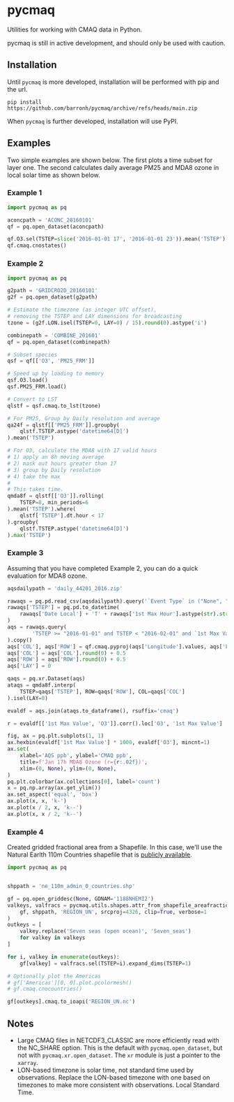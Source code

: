# pycmaq
Utilities for working with CMAQ data in Python.

pycmaq is still in active development, and should only be used with caution.

## Installation

Until `pycmaq` is more developed, installation will be performed with pip and the url.

```
pip install https://github.com/barronh/pycmaq/archive/refs/heads/main.zip
```

When `pycmaq` is further developed, installation will use PyPI.

## Examples

Two simple examples are shown below. The first plots a time subset
for layer one. The second calculates daily average PM25 and MDA8 ozone
in local solar time as shown below.

### Example 1

```python
import pycmaq as pq

aconcpath = 'ACONC_20160101'
qf = pq.open_dataset(aconcpath)

qf.O3.sel(TSTEP=slice('2016-01-01 17', '2016-01-01 23')).mean('TSTEP').isel(LAY=0).plot()
qf.cmaq.cnostates()
```


### Example 2

```python
import pycmaq as pq

g2path = 'GRIDCRO2D_20160101'
g2f = pq.open_dataset(g2path)

# Estimate the timezone (as integer UTC offset),
# removing the TSTEP and LAY dimensions for broadcasting
tzone = (g2f.LON.isel(TSTEP=0, LAY=0) / 15).round(0).astype('i')

combinepath = 'COMBINE_201601'
qf = pq.open_dataset(combinepath)

# Subset species
qsf = qf[['O3', 'PM25_FRM']]

# Speed up by loading to memory
qsf.O3.load()
qsf.PM25_FRM.load()

# Convert to LST
qlstf = qsf.cmaq.to_lst(tzone)

# For PM25, Group by Daily resolution and average
qa24f = qlstf[['PM25_FRM']].groupby(
	qlstf.TSTEP.astype('datetime64[D]')
).mean('TSTEP')

# For O3, calculate the MDA8 with 17 valid hours
# 1) apply an 8h moving average
# 2) mask out hours greater than 17
# 3) group by Daily resolution
# 4) take the max
#
# This takes time.
qmda8f = qlstf[['O3']].rolling(
    TSTEP=8, min_periods=6
).mean('TSTEP').where(
    qlstf['TSTEP'].dt.hour < 17
).groupby(
    qlstf.TSTEP.astype('datetime64[D]')
).max('TSTEP')
```


### Example 3

Assuming that you have completed Example 2, you can do a quick evaluation
for MDA8 ozone.

```python
aqsdailypath = 'daily_44201_2016.zip'

rawaqs = pq.pd.read_csv(aqsdailypath).query('`Event Type` in ("None", "Included")')
rawaqs['TSTEP'] = pq.pd.to_datetime(
    rawaqs['Date Local'] + 'T' + rawaqs['1st Max Hour'].astype(str).str.rjust(2, '0')
)
aqs = rawaqs.query(
        'TSTEP >= "2016-01-01" and TSTEP < "2016-02-01" and `1st Max Value` > 0'
).copy()
aqs['COL'], aqs['ROW'] = qf.cmaq.pyproj(aqs['Longitude'].values, aqs['Latitude'].values)
aqs['COL'] = aqs['COL'].round(0) + 0.5
aqs['ROW'] = aqs['ROW'].round(0) + 0.5
aqs['LAY'] = 0

qaqs = pq.xr.Dataset(aqs)
ataqs = qmda8f.interp(
    TSTEP=qaqs['TSTEP'], ROW=qaqs['ROW'], COL=qaqs['COL']
).isel(LAY=0)

evaldf = aqs.join(ataqs.to_dataframe(), rsuffix='cmaq')

r = evaldf[['1st Max Value', 'O3']].corr().loc['O3', '1st Max Value']

fig, ax = pq.plt.subplots(1, 1)
ax.hexbin(evaldf['1st Max Value'] * 1000, evaldf['O3'], mincnt=1)
ax.set(
    xlabel='AQS ppb', ylabel='CMAQ ppb',
    title=f'Jan 17h MDA8 Ozone (r={r:.02f})',
    xlim=(0, None), ylim=(0, None),
)
pq.plt.colorbar(ax.collections[0], label='count')
x = pq.np.array(ax.get_ylim())
ax.set_aspect('equal', 'box')
ax.plot(x, x, 'k-')
ax.plot(x / 2, x, 'k--')
ax.plot(x, x / 2, 'k--')
```

### Example 4

Created gridded fractional area from a Shapefile. In this case, we'll use
the Natural Earlth 110m Countries shapefile that is
[publicly available](https://www.naturalearthdata.com/downloads/110m-cultural-vectors/).

```python
import pycmaq as pq


shppath = 'ne_110m_admin_0_countries.shp'

gf = pq.open_griddesc(None, GDNAM='1188NHEMI2')
valkeys, valfracs = pycmaq.utils.shapes.attr_from_shapefile_areafractions(
    gf, shppath, 'REGION_UN', srcproj=4326, clip=True, verbose=1
)
outkeys = [
    valkey.replace('Seven seas (open ocean)', 'Seven_seas')
    for valkey in valkeys
]

for i, valkey in enumerate(outkeys):
    gf[valkey] = valfracs.sel(TSTEP=i).expand_dims(TSTEP=1)

# Optionally plot the Americas
# gf['Americas'][0, 0].plot.pcolormesh()
# gf.cmaq.cnocountries()

gf[outkeys].cmaq.to_ioapi('REGION_UN.nc')
```

## Notes

* Large CMAQ files in NETCDF3_CLASSIC are more efficiently read with 
  the NC_SHARE option. This is the default with `pycmaq.open_dataset`,
  but not with `pycmaq.xr.open_dataset`. The `xr` module is just a
  pointer to the `xarray`.
* LON-based timezone is solar time, not standard time used by
  observations. Replace the LON-based timezone with one based on
  timezones to make more consistent with observations.
  Local Standard Time.

